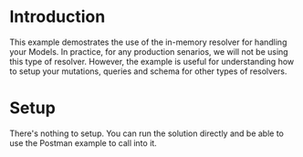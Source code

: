 # Introduction

This example demostrates the use of the in-memory resolver for handling your Models. In practice, for any production senarios, we will not be using this type of resolver. However, the example is useful for understanding how to setup your mutations, queries and schema for other types of resolvers.

# Setup

There's nothing to setup. You can run the solution directly and be able to use the Postman example to call into it.